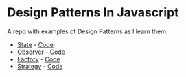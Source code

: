 # Design Patterns In Javascript
A repo with examples of Design Patterns as I learn them.

- [State](state.md) - [Code](./js/state.js)
- [Observer](observer.md) - [Code](./js/observer.js)
- [Factory](factory.md) - [Code](./js/factory.js)
- [Strategy](strategy.md) - [Code](./js/strategy.js)